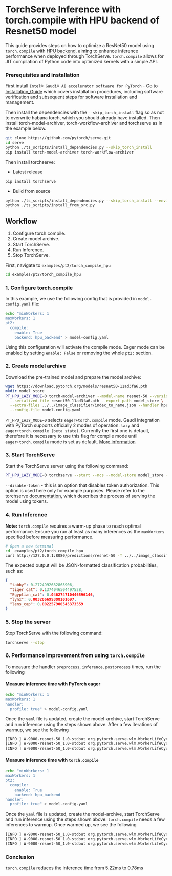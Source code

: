 
# TorchServe Inference with torch.compile with HPU backend of Resnet50 model

This guide provides steps on how to optimize a ResNet50 model using `torch.compile` with [HPU backend](https://docs.habana.ai/en/latest/PyTorch/Inference_on_PyTorch/Getting_Started_with_Inference.html), aiming to enhance inference performance when deployed through TorchServe. `torch.compile` allows for JIT compilation of Python code into optimized kernels with a simple API.

### Prerequisites and installation
First install `Intel® Gaudi® AI accelerator software for PyTorch` - Go to [Installation_Guide](https://docs.habana.ai/en/latest/Installation_Guide/index.html) which covers installation procedures, including software verification and subsequent steps for software installation and management.

Then install the dependencies with the `--skip_torch_install` flag so as not to overwrite habana torch, which you should already have installed. Then install torch-model-archiver, torch-workflow-archiver and torchserve as in the example below.

```bash
git clone https://github.com/pytorch/serve.git
cd serve
python ./ts_scripts/install_dependencies.py --skip_torch_install
pip install torch-model-archiver torch-workflow-archiver
```
Then install torchserve:

- Latest release
``` bash
pip install torchserve
```
- Build from source
``` bash
python ./ts_scripts/install_dependencies.py --skip_torch_install --environment=dev
python ./ts_scripts/install_from_src.py
```


## Workflow
1. Configure torch.compile.
2. Create model archive.
3. Start TorchServe.
4. Run Inference.
5. Stop TorchServe.

First, navigate to `examples/pt2/torch_compile_hpu`
```bash
cd examples/pt2/torch_compile_hpu
```

### 1. Configure torch.compile

In this example, we use the following config that is provided in `model-config.yaml` file:

```bash
echo "minWorkers: 1
maxWorkers: 1
pt2:
  compile:
    enable: True
    backend: hpu_backend" > model-config.yaml
```
Using this configuration will activate the compile mode. Eager mode can be enabled by setting `enable: False` or removing the whole `pt2:` section.

### 2. Create model archive

Download the pre-trained model and prepare the model archive:
```bash
wget https://download.pytorch.org/models/resnet50-11ad3fa6.pth
mkdir model_store
PT_HPU_LAZY_MODE=0 torch-model-archiver --model-name resnet-50 --version 1.0 --model-file model.py \
  --serialized-file resnet50-11ad3fa6.pth --export-path model_store \
  --extra-files ../../image_classifier/index_to_name.json --handler hpu_image_classifier.py \
  --config-file model-config.yaml
```

`PT_HPU_LAZY_MODE=0` selects `eager+torch.compile` mode. Gaudi integration with PyTorch supports officially 2 modes of operation: `lazy` and `eager+torch.compile (beta state)`. Currently the first one is default, therefore it is necessary to use this flag for compile mode until `eager+torch.compile` mode is set as default. [More information](https://docs.habana.ai/en/latest/PyTorch/Reference/Runtime_Flags.html#pytorch-runtime-flags)

### 3. Start TorchServe

Start the TorchServe server using the following command:
```bash
PT_HPU_LAZY_MODE=0 torchserve --start --ncs --model-store model_store --models resnet-50.mar --disable-token-auth --enable-model-api
```
`--disable-token` - this is an option that disables token authorization. This option is used here only for example purposes. Please refer to the torchserve [documentation](https://github.com/pytorch/serve/blob/master/docs/token_authorization_api.md), which describes the process of serving the model using tokens.

### 4. Run Inference

**Note:** `torch.compile` requires a warm-up phase to reach optimal performance. Ensure you run at least as many inferences as the `maxWorkers` specified before measuring performance.

```bash
# Open a new terminal
cd  examples/pt2/torch_compile_hpu
curl http://127.0.0.1:8080/predictions/resnet-50 -T ../../image_classifier/kitten.jpg
```

The expected output will be JSON-formatted classification probabilities, such as:

```json
{
  "tabby": 0.2724992632865906,
  "tiger_cat": 0.1374046504497528,
  "Egyptian_cat": 0.046274710446596146,
  "lynx": 0.003206699388101697,
  "lens_cap": 0.002257900545373559
}
```

### 5. Stop the server
Stop TorchServe with the following command:

```bash
torchserve --stop
```

### 6. Performance improvement from using `torch.compile`

To measure the handler `preprocess`, `inference`, `postprocess` times, run the following

#### Measure inference time with PyTorch eager

```bash
echo "minWorkers: 1
maxWorkers: 1
handler:
  profile: true" > model-config.yaml
```

Once the `yaml` file is updated, create the model-archive, start TorchServe and run inference using the steps shown above.
After a few iterations of warmup, we see the following

```bash
[INFO ] W-9000-resnet-50_1.0-stdout org.pytorch.serve.wlm.WorkerLifeCycle - result=[METRICS]ts_handler_preprocess.Milliseconds:6.921529769897461|#ModelName:resnet-50,Level:Model|#type:GAUGE|###,1718265363,fe1dcea2-854d-4847-848e-a05e922d456c, pattern=[METRICS]
[INFO ] W-9000-resnet-50_1.0-stdout org.pytorch.serve.wlm.WorkerLifeCycle - result=[METRICS]ts_handler_inference.Milliseconds:5.218982696533203|#ModelName:resnet-50,Level:Model|#type:GAUGE|###,1718265363,fe1dcea2-854d-4847-848e-a05e922d456c, pattern=[METRICS]
[INFO ] W-9000-resnet-50_1.0-stdout org.pytorch.serve.wlm.WorkerLifeCycle - result=[METRICS]ts_handler_postprocess.Milliseconds:8.724212646484375|#ModelName:resnet-50,Level:Model|#type:GAUGE|###,1718265363,fe1dcea2-854d-4847-848e-a05e922d456c, pattern=[METRICS]
```

#### Measure inference time with `torch.compile`

```bash
echo "minWorkers: 1
maxWorkers: 1
pt2:
  compile:
    enable: True
    backend: hpu_backend
handler:
  profile: true" > model-config.yaml
```

Once the `yaml` file is updated, create the model-archive, start TorchServe and run inference using the steps shown above.
`torch.compile` needs a few inferences to warmup. Once warmed up, we see the following
```bash
[INFO ] W-9000-resnet-50_1.0-stdout org.pytorch.serve.wlm.WorkerLifeCycle - result=[METRICS]ts_handler_preprocess.Milliseconds:6.833314895629883|#ModelName:resnet-50,Level:Model|#type:GAUGE|###,1718265582,53da9032-4ad3-49df-8cd4-2d499eea7691, pattern=[METRICS]
[INFO ] W-9000-resnet-50_1.0-stdout org.pytorch.serve.wlm.WorkerLifeCycle - result=[METRICS]ts_handler_inference.Milliseconds:0.7846355438232422|#ModelName:resnet-50,Level:Model|#type:GAUGE|###,1718265582,53da9032-4ad3-49df-8cd4-2d499eea7691, pattern=[METRICS]
[INFO ] W-9000-resnet-50_1.0-stdout org.pytorch.serve.wlm.WorkerLifeCycle - result=[METRICS]ts_handler_postprocess.Milliseconds:1.9681453704833984|#ModelName:resnet-50,Level:Model|#type:GAUGE|###,1718265582,53da9032-4ad3-49df-8cd4-2d499eea7691, pattern=[METRICS]
```

### Conclusion

`torch.compile` reduces the inference time from 5.22ms to 0.78ms
